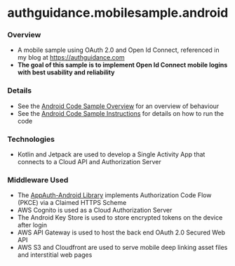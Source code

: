 # authguidance.mobilesample.android

### Overview

* A mobile sample using OAuth 2.0 and Open Id Connect, referenced in my blog at https://authguidance.com
* **The goal of this sample is to implement Open Id Connect mobile logins with best usability and reliability**

### Details

* See the [Android Code Sample Overview](https://authguidance.com/2019/09/13/mobile-code-sample-overview/) for an overview of behaviour
* See the [Android Code Sample Instructions](https://authguidance.com/2019/09/29/basicandroidapp-execution/) for details on how to run the code

### Technologies

* Kotlin and Jetpack are used to develop a Single Activity App that connects to a Cloud API and Authorization Server

### Middleware Used

* The [AppAuth-Android Library](https://github.com/openid/AppAuth-Android) implements Authorization Code Flow (PKCE) via a Claimed HTTPS Scheme
* AWS Cognito is used as a Cloud Authorization Server
* The Android Key Store is used to store encrypted tokens on the device after login
* AWS API Gateway is used to host the back end OAuth 2.0 Secured Web API
* AWS S3 and Cloudfront are used to serve mobile deep linking asset files and interstitial web pages
